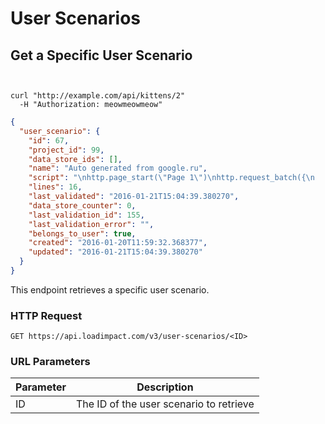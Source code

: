 # User Scenarios

## Get a Specific User Scenario

```ruby
```
```python
```
```shell
curl "http://example.com/api/kittens/2"
  -H "Authorization: meowmeowmeow"
```

```json
{
  "user_scenario": {
    "id": 67,
    "project_id": 99,
    "data_store_ids": [],
    "name": "Auto generated from google.ru",
    "script": "\nhttp.page_start(\"Page 1\")\nhttp.request_batch({\n    {\"GET\", \"http://google.ru/\"},\n    {\"GET\", \"http://www.google.ru/\"},\n})\nhttp.request_batch({\n    {\"GET\", \"http://www.google.ru/images/branding/product/ico/googleg_lodp.ico\"},\n    {\"GET\", \"http://www.google.ru/images/icons/product/chrome-48.png\"},\n    {\"GET\", \"http://www.google.ru/textinputassistant/tia.png\"},\n    {\"GET\", \"http://www.google.ru/images/branding/googlelogo/1x/googlelogo_white_background_color_272x92dp.png\"},\n    {\"GET\", \"http://www.google.ru/images/nav_logo229.png\"},\n})\nhttp.page_end(\"Page 1\")\n\nclient.sleep(math.random(20, 40))",
    "lines": 16,
    "last_validated": "2016-01-21T15:04:39.380270",
    "data_store_counter": 0,
    "last_validation_id": 155,
    "last_validation_error": "",
    "belongs_to_user": true,
    "created": "2016-01-20T11:59:32.368377",
    "updated": "2016-01-21T15:04:39.380270"
  }
}
```

This endpoint retrieves a specific user scenario.

### HTTP Request

`GET https://api.loadimpact.com/v3/user-scenarios/<ID>`

### URL Parameters

Parameter | Description
--------- | -----------
ID | The ID of the user scenario to retrieve


